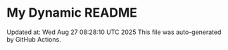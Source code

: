 # My Dynamic README
Updated at: Wed Aug 27 08:28:10 UTC 2025
This file was auto-generated by GitHub Actions.
